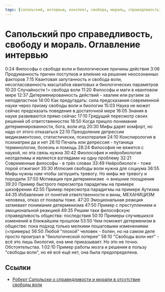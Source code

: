 ```yaml
---
tags: [сапольский, интервью, конспект, свобода, мораль, справедливость]
---
```

# Сапольский про справедливость, свободу и мораль. Оглавление интервью

0:24 Философы о свободе воли и биологические причины действия
3:06 Продуманность причин поступков и влияние на решение неосознанных факторов
7:15 Квантовая запутанность и свобода воли, несогласованность масштабов квантовых и биологических параметров
10:20 Случайности != свобода воли
11:20 Философы и маги в квантовом мире
12:37 Детерменированность действий - хвалим или ругаем за неподвластное
14:00 Как предугадать: сила предсказания современной науки через призму свободы воли и биологии
15:03 Наука не может сейчас предсказать поведение в достаточной мере
16:05 Знания в науке развиваются прямо сейчас
17:10 Грядущий пересмотр своих решений об ответственностях
18:50 Когда пришло понимание детерменированности, бога, воли итд
20:30 Мифы дарят комфорт, но надо от этого отказаться
22:10 Преодоление депрессии медикаментозно, статистически, психотерапия
24:10 Конспирология в психиатрии да и нет
26:10 Печаль или депрессия - путаница терминологии, болезнь и помощь
28:24 Философия не вяжется с наукой, но эта связь нужна
30:42 Фиолософия и нейробиология неотделимы и являются взглядами на одну проблему
32:21 Современные философы - в трёх словах
33:49 Нейробиологи - тоже порой отжигают
35:30 Иллюзия свободы воли нужна для социума
36:55 Мифы нужны нам чтобы заглушить тревогу. Но мифы же тревогу и породили
37:50 Мотивация при детерменизме -> внешние поощрения
39:20 Пример быстрого пересмотра парадигмы на примере шизофрении
42:55 Пример пересмотра парадигмы на примере Аутизма
44:35 Избавление от понятий ответственности и вины, МЕХАНИЦИЗМ человека, отказ от похвалы тоже.
47:20 Эмоциональная реакция затмевает понимание детерменизма
47:50 Пример с преступлением и эмоциональной реакцией
49:35 Решим таки философскую справедливость общества: последствия
50:10 Примеры случившихся изменений в ближайшем прошлом
53:50 Чем поможет детерменизм в обществе: пока подход только мелкими пошаговыми изменениями (+примеры)
56:50 Любой "плохой" человек - болен, но на самом деле просто проиграл в "биологической лотерее"
58:10 "Свободы воли нет" - всё это лишь биология, она мне приказывает. Но это не точно. Обстоятельства.
1:02:10 Пример работы мозга и решения в пользу "свободы воли", но её всё ещё нет, она была предопределена.

## Ссылки

* [Роберт Сапольски о справедливости и морали в отсутствие свободы воли](https://www.youtube.com/watch?v=7a6kjpGcCGo)
